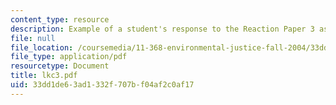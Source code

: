 ```yaml
---
content_type: resource
description: Example of a student's response to the Reaction Paper 3 assignment.
file: null
file_location: /coursemedia/11-368-environmental-justice-fall-2004/33dd1de63ad1332f707bf04af2c0af17_lkc3.pdf
file_type: application/pdf
resourcetype: Document
title: lkc3.pdf
uid: 33dd1de6-3ad1-332f-707b-f04af2c0af17
---
```

